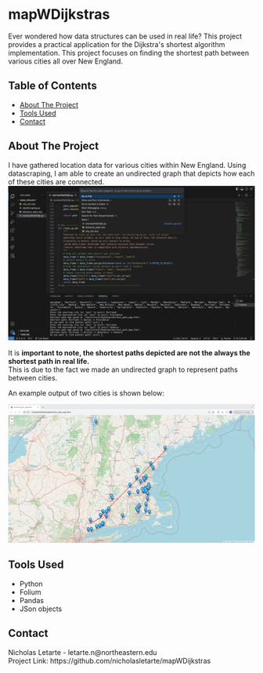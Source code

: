 # mapWDijkstras
Ever wondered how data structures can be used in real life? This project provides a practical application for the Dijkstra's shortest algorithm implementation. This project focuses on finding the shortest path between various cities all over New England.


## Table of Contents
- [About The Project](#about-the-project)
- [Tools Used](#tools-used)
- [Contact](#Contact)

## About The Project
I have gathered location data for various cities within New England. Using datascraping, I am able to create an undirected graph that depicts how each of these cities are connected. 
![InputImage](Images/ExampleInput.png)
<p>It is <strong> important to note, the shortest paths depicted are not the always the shortest path in real life. </strong> <br>This is due to the fact we made an undirected graph to represent paths between cities.</br>
<p>An example output of two cities is shown below:</p>

![outPutImage](Images/ExampleOutput.png)

## Tools Used
- Python
- Folium
- Pandas
- JSon objects

## Contact
<p>Nicholas Letarte - letarte.n@northeastern.edu
<br>Project Link: https://github.com/nicholasletarte/mapWDijkstras </p>
